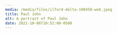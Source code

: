 ```yaml
---
media: /media/files/ilford-delta-100458-web.jpeg
title: Paul John
alt: A portrait of Paul John
date: 2021-10-06T10:52:00-0500
---
```

